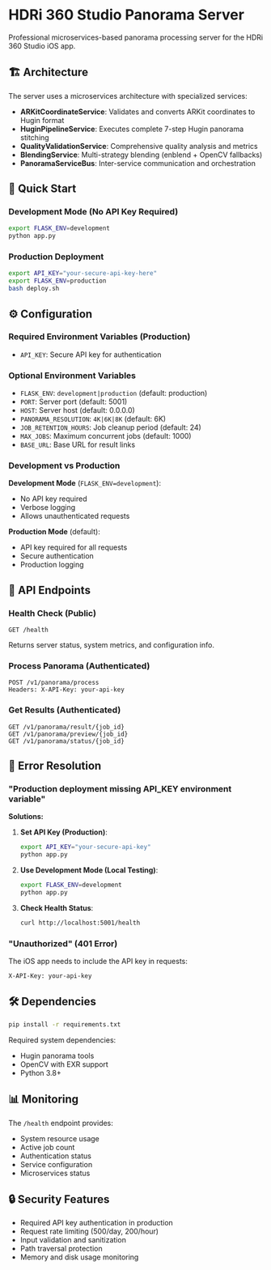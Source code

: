 # HDRi 360 Studio Panorama Server

Professional microservices-based panorama processing server for the HDRi 360 Studio iOS app.

## 🏗️ Architecture

The server uses a microservices architecture with specialized services:

- **ARKitCoordinateService**: Validates and converts ARKit coordinates to Hugin format
- **HuginPipelineService**: Executes complete 7-step Hugin panorama stitching
- **QualityValidationService**: Comprehensive quality analysis and metrics
- **BlendingService**: Multi-strategy blending (enblend + OpenCV fallbacks)
- **PanoramaServiceBus**: Inter-service communication and orchestration

## 🚀 Quick Start

### Development Mode (No API Key Required)
```bash
export FLASK_ENV=development
python app.py
```

### Production Deployment
```bash
export API_KEY="your-secure-api-key-here"
export FLASK_ENV=production
bash deploy.sh
```

## ⚙️ Configuration

### Required Environment Variables (Production)
- `API_KEY`: Secure API key for authentication

### Optional Environment Variables
- `FLASK_ENV`: `development|production` (default: production)
- `PORT`: Server port (default: 5001)
- `HOST`: Server host (default: 0.0.0.0)
- `PANORAMA_RESOLUTION`: `4K|6K|8K` (default: 6K)
- `JOB_RETENTION_HOURS`: Job cleanup period (default: 24)
- `MAX_JOBS`: Maximum concurrent jobs (default: 1000)
- `BASE_URL`: Base URL for result links

### Development vs Production

**Development Mode** (`FLASK_ENV=development`):
- No API key required
- Verbose logging
- Allows unauthenticated requests

**Production Mode** (default):
- API key required for all requests
- Secure authentication
- Production logging

## 📡 API Endpoints

### Health Check (Public)
```
GET /health
```
Returns server status, system metrics, and configuration info.

### Process Panorama (Authenticated)
```
POST /v1/panorama/process
Headers: X-API-Key: your-api-key
```

### Get Results (Authenticated)
```
GET /v1/panorama/result/{job_id}
GET /v1/panorama/preview/{job_id}
GET /v1/panorama/status/{job_id}
```

## 🔧 Error Resolution

### "Production deployment missing API_KEY environment variable"

**Solutions:**

1. **Set API Key (Production)**:
   ```bash
   export API_KEY="your-secure-api-key"
   python app.py
   ```

2. **Use Development Mode (Local Testing)**:
   ```bash
   export FLASK_ENV=development
   python app.py
   ```

3. **Check Health Status**:
   ```bash
   curl http://localhost:5001/health
   ```

### "Unauthorized" (401 Error)

The iOS app needs to include the API key in requests:
```
X-API-Key: your-api-key
```

## 🛠️ Dependencies

```bash
pip install -r requirements.txt
```

Required system dependencies:
- Hugin panorama tools
- OpenCV with EXR support
- Python 3.8+

## 📊 Monitoring

The `/health` endpoint provides:
- System resource usage
- Active job count
- Authentication status
- Service configuration
- Microservices status

## 🔒 Security Features

- Required API key authentication in production
- Request rate limiting (500/day, 200/hour)
- Input validation and sanitization
- Path traversal protection
- Memory and disk usage monitoring